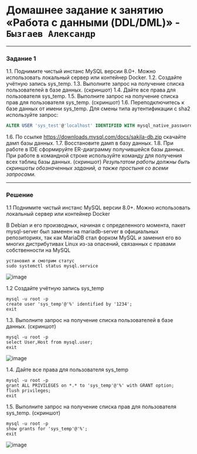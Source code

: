 # Домашнее задание к занятию «Работа с данными (DDL/DML)» - `Бызгаев Александр`  
---

### Задание 1
1.1. Поднимите чистый инстанс MySQL версии 8.0+. Можно использовать локальный сервер или контейнер Docker.
1.2. Создайте учётную запись sys_temp. 
1.3. Выполните запрос на получение списка пользователей в базе данных. (скриншот)
1.4. Дайте все права для пользователя sys_temp. 
1.5. Выполните запрос на получение списка прав для пользователя sys_temp. (скриншот)
1.6. Переподключитесь к базе данных от имени sys_temp.
Для смены типа аутентификации с sha2 используйте запрос: 
```sql
ALTER USER 'sys_test'@'localhost' IDENTIFIED WITH mysql_native_password BY 'password';
```
1.6. По ссылке https://downloads.mysql.com/docs/sakila-db.zip скачайте дамп базы данных.
1.7. Восстановите дамп в базу данных.
1.8. При работе в IDE сформируйте ER-диаграмму получившейся базы данных. При работе в командной строке используйте команду для получения всех таблиц базы данных. (скриншот)
*Результатом работы должны быть скриншоты обозначенных заданий, а также простыня со всеми запросами.*  

---  

### Решение  

1.1 Поднимите чистый инстанс MySQL версии 8.0+. Можно использовать локальный сервер или контейнер Docker

В Debian и его производных, начиная с определенного момента, пакет mysql-server был заменен на mariadb-server в официальных репозиториях, так как MariaDB стал форком MySQL
и заменил его во многих дистрибутивах Linux из-за опасений, связанных с правами собственности на MySQL

```
установил и смотрим статус 
sudo systemctl status mysql.service

```
![image](https://github.com/Byzgaev-I/DDL-DML/blob/main/1.png)

1.2 Создайте учётную запись sys_temp

```
mysql -u root -p 
create user 'sys_temp'@'%' identified by '1234';
exit
```
1.3. Выполните запрос на получение списка пользователей в базе данных. (скриншот)

```
mysql -u root -p 
select User,Host from mysql.user;
exit
```
![image](https://github.com/Byzgaev-I/DDL-DML/blob/main/2.png)

1.4. Дайте все права для пользователя sys_temp

```
mysql -u root -p 
grant ALL PRIVILEGES on *.* to 'sys_temp'@'%' with GRANT option;
flush privileges;
exit
```
1.5. Выполните запрос на получение списка прав для пользователя sys_temp. (скриншот)

```
mysql -u root -p 
show grants for 'sys_temp'@'%';
exit
```

![image](https://github.com/Byzgaev-I/DDL-DML/blob/main/4.png)





















